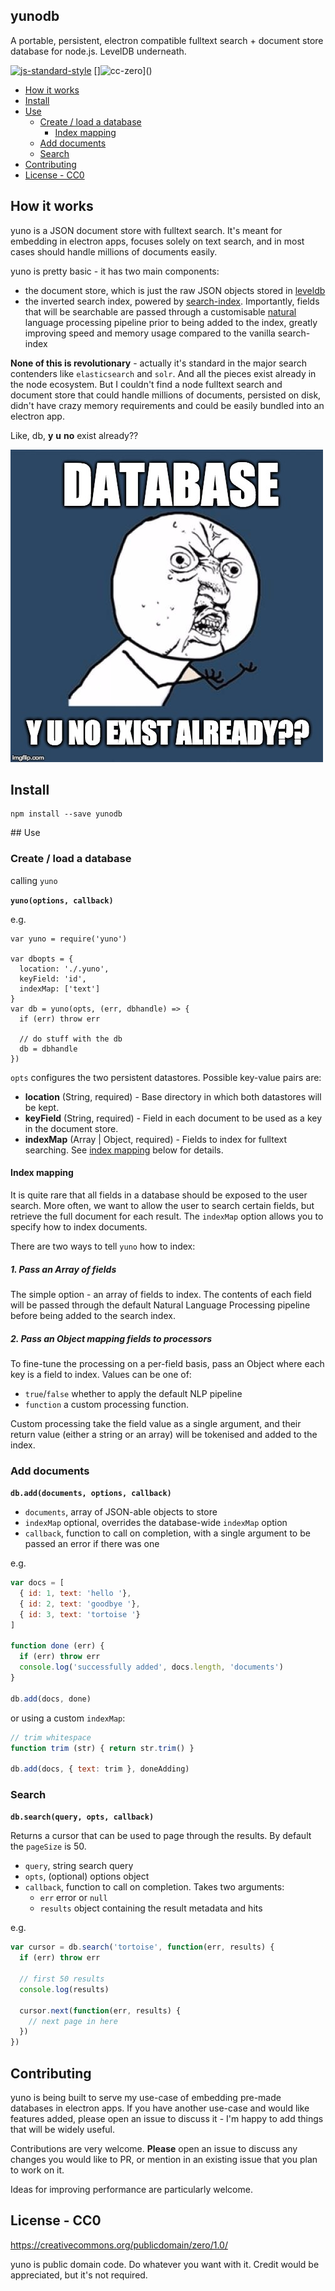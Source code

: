 ## yunodb

A portable, persistent, electron compatible fulltext search + document store database for node.js. LevelDB underneath.

[![js-standard-style](https://cdn.rawgit.com/feross/standard/master/badge.svg)](https://github.com/feross/standard) []![cc-zero](http://mirrors.creativecommons.org/presskit/icons/zero.svg)]()

- [How it works](https://github.com/blahah/yunodb#how-it-works)
- [Install](https://github.com/blahah/yunodb#install)
- [Use](https://github.com/blahah/yunodb#use)
  - [Create / load a database](https://github.com/blahah/yunodb#create--load-a-database)
    - [Index mapping](https://github.com/blahah/yunodb#index-mapping)
  - [Add documents](https://github.com/blahah/yunodb#add-documents)
  - [Search](https://github.com/blahah/yunodb#search)
- [Contributing](https://github.com/blahah/yunodb#contributing)
- [License - CC0]()

## How it works

yuno is a JSON document store with fulltext search. It's meant for embedding in electron apps, focuses solely on text search, and in most cases should handle millions of documents easily.

yuno is pretty basic - it has two main components:
- the document store, which is just the raw JSON objects stored in [leveldb](https://github.com/Level/levelup)
- the inverted search index, powered by [search-index](https://github.com/fergiemcdowall/search-index). Importantly, fields that will be searchable are passed through a customisable [natural](https://github.com/NaturalNode/natural) language processing pipeline prior to being added to the index, greatly improving speed and memory usage compared to the vanilla search-index

**None of this is revolutionary** - actually it's standard in the major search contenders like `elasticsearch` and `solr`. And all the pieces exist already in the node ecosystem. But I couldn't find a node fulltext search and document store that could handle millions of documents, persisted on disk, didn't have crazy memory requirements and could be easily bundled into an electron app.

Like, db, **y** **u** **no** exist already??

![yuno.jpg](yuno.jpg)

## Install

```
npm install --save yunodb
```

## Use

### Create / load a database

calling `yuno`

**`yuno(options, callback)`**

e.g.

```
var yuno = require('yuno')

var dbopts = {
  location: './.yuno',
  keyField: 'id',
  indexMap: ['text']
}
var db = yuno(opts, (err, dbhandle) => {
  if (err) throw err

  // do stuff with the db
  db = dbhandle
})
```

`opts` configures the two persistent datastores. Possible key-value pairs are:

- **location** (String, required) - Base directory in which both datastores will be kept.
- **keyField** (String, required) - Field in each document to be used as a key in the document store.
- **indexMap** (Array | Object, required) - Fields to index for fulltext searching. See [index mapping](#index_mapping) below for details.

#### Index mapping

It is quite rare that all fields in a database should be exposed to the user search. More often, we want to allow the user to search certain fields, but retrieve the full document for each result. The `indexMap` option allows you to specify how to index documents.

There are two ways to tell `yuno` how to index:

##### 1. Pass an Array of fields

The simple option - an array of fields to index. The contents of each field will be passed through the default Natural Language Processing pipeline before being added to the search index.

##### 2. Pass an Object mapping fields to processors

To fine-tune the processing on a per-field basis, pass an Object where each key is a field to index. Values can be one of:

- `true`/`false` whether to apply the default NLP pipeline
- `function` a custom processing function.

Custom processing take the field value as a single argument, and their return value (either a string or an array) will be tokenised and added to the index.

### Add documents

**`db.add(documents, options, callback)`**

- `documents`, array of JSON-able objects to store
- `indexMap` optional, overrides the database-wide `indexMap` option
- `callback`, function to call on completion, with a single argument to be passed an error if there was one

e.g.

```js
var docs = [
  { id: 1, text: 'hello '},
  { id: 2, text: 'goodbye '},
  { id: 3, text: 'tortoise '}
]

function done (err) {
  if (err) throw err
  console.log('successfully added', docs.length, 'documents')
}

db.add(docs, done)
```

or using a custom `indexMap`:

```js
// trim whitespace
function trim (str) { return str.trim() }

db.add(docs, { text: trim }, doneAdding)
```

### Search

**`db.search(query, opts, callback)`**

Returns a cursor that can be used to page through the results. By default the `pageSize` is 50.

- `query`, string search query
- `opts`, (optional) options object
- `callback`, function to call on completion. Takes two arguments:
  - `err` error or `null`
  - `results` object containing the result metadata and hits

e.g.

```js
var cursor = db.search('tortoise', function(err, results) {
  if (err) throw err

  // first 50 results
  console.log(results)

  cursor.next(function(err, results) {
    // next page in here
  })
})
```

## Contributing

yuno is being built to serve my use-case of embedding pre-made databases in electron apps. If you have another use-case and would like features added, please open an issue to discuss it - I'm happy to add things that will be widely useful.

Contributions are very welcome. **Please** open an issue to discuss any changes you would like to PR, or mention in an existing issue that you plan to work on it.

Ideas for improving performance are particularly welcome.

## License - CC0

https://creativecommons.org/publicdomain/zero/1.0/

yuno is public domain code. Do whatever you want with it. Credit would be appreciated, but it's not required.
